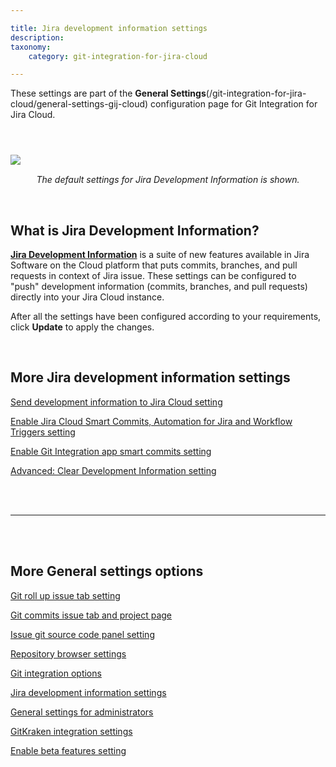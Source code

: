 ```yaml
---

title: Jira development information settings
description:
taxonomy:
    category: git-integration-for-jira-cloud

---
```


<div class="bbb-callout bbb--tip">
    <div class="irow">
    <div class="ilogobox">
        <span class="logoimg"></span>
    </div>
    <div class="imsgbox">
        These settings are part of the <a><b>General Settings</b></a>(/git-integration-for-jira-cloud/general-settings-gij-cloud) configuration page for Git Integration for Jira Cloud.
    </div>
    </div>
</div>

&nbsp;

<img src='/wp-content/uploads/gij-gitcloud-jira-dev-info-general-settings.png' style='display:block;margin:25px auto 15px auto;max-width:100%' />

<div align=center>
    <i>The default settings for Jira Development Information is shown.</i>
</div>

&nbsp;

## What is Jira Development Information?

[**Jira Development Information**](/git-integration-for-jira-cloud/jira-development-information-gij-cloud) is a suite of new features available in Jira Software on the Cloud platform that puts commits, branches, and pull requests in context of Jira issue. These settings can be configured to "push" development information (commits, branches, and pull requests) directly into your Jira Cloud instance.

After all the settings have been configured according to your requirements, click **Update** to apply the changes.

&nbsp;

## More Jira development information settings

[Send development information to Jira Cloud setting](/git-integration-for-jira-cloud/send-development-information-to-jira-cloud-setting-gij-cloud)

[Enable Jira Cloud Smart Commits, Automation for Jira and Workflow Triggers setting](/git-integration-for-jira-cloud/enable-jira-cloud-smart-commits-automation-for-jira-and-workflow-triggers-setting-gij-cloud)

[Enable Git Integration app smart commits setting](/git-integration-for-jira-cloud/enable-git-integration-app-smart-commits-setting-gij-cloud)

[Advanced: Clear Development Information setting](/git-integration-for-jira-cloud/advanced-clear-development-information-setting-gij-cloud)

<br>
<br>
<hr>
<br>
<br>

## More General settings options

[Git roll up issue tab setting](/git-integration-for-jira-cloud/git-roll-up-issue-tab-setting-gij-cloud)

[Git commits issue tab and project page](/git-integration-for-jira-cloud/git-commits-issue-tab-and-project-page-gij-cloud)

[Issue git source code panel setting](/git-integration-for-jira-cloud/issue-git-source-code-panel-setting-gij-cloud)

[Repository browser settings](/git-integration-for-jira-cloud/repository-browser-general-settings-gij-cloud)

[Git integration options](/git-integration-for-jira-cloud/git-integration-options-gij-cloud)

[Jira development information settings](/git-integration-for-jira-cloud/jira-development-information-settings-gij-cloud)

[General settings for administrators](/git-integration-for-jira-cloud/general-settings-for-administrators-gij-cloud)

[GitKraken integration settings](/git-integration-for-jira-cloud/gitkraken-integration-settings-gij-cloud)

[Enable beta features setting](/git-integration-for-jira-cloud/enable-beta-features-setting-gij-cloud)

